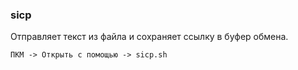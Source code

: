 ### sicp
Отправляет текст из файла и сохраняет ссылку в буфер обмена.
```
ПКМ -> Открыть с помощью -> sicp.sh
```
